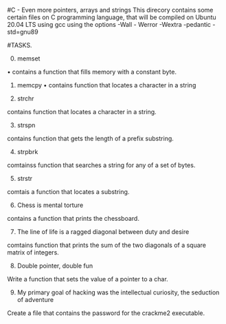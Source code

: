 #C - Even more pointers, arrays and strings
This direcory contains some certain files on C programming language, that will be compiled on Ubuntu 20.04 LTS using gcc using the options -Wall - Werror -Wextra -pedantic -std=gnu89

#TASKS.

0. memset

  • contains a function that fills memory with a constant byte.

1. memcpy
  • contains function that locates a character in a string

2. strchr

contains function that locates a character in a string.

3. strspn

contains function that gets the length of a prefix substring.

4. strpbrk

comtainss function that searches a string for any of a set of bytes.

5. strstr

comtais a function that locates a substring.

6. Chess is mental torture

contains a function that prints the chessboard.

7. The line of life is a ragged diagonal between duty and desire

comtains function that prints the sum of the two diagonals of a square matrix of integers.

8. Double pointer, double fun

Write a function that sets the value of a pointer to a char.

9. My primary goal of hacking was the intellectual curiosity, the seduction of adventure

Create a file that contains the password for the crackme2 executable.

